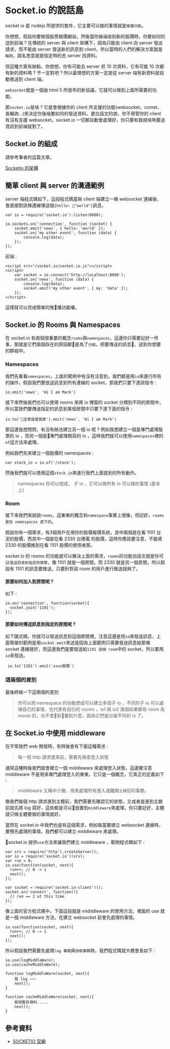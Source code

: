 # Socket.io 的說話島

socket io 是 nodejs 所提供的套件，它主要可以做的事情就是`推播功能`。

你想想，假設你要做個股票報價網站，然後當你後端收到新的股價時，你要如何的送到前端 ?
在傳統的 server 與 client 架構下，因為只能由 client 向 server 發出請求，而不能由 server 發送新的訊息到 client，所以當時的人們的解決方案就是`輪詢`，固名思意就是指定時的去 server 找資料。

但這種方案有缺點，你想想，你有可能去 server 抓 10 次資料，它有可能 10 次都有新的資料嗎 ? 不一定對吧 ? 所以最理想的方案一定是從 server 端有新資料就自動推送到 client 端。

`websocket`就是一個由 html 5 所發布的新協議，它就可以做到上面所需要的功能。

那`socket.io`是啥 ? 它是會根據你的 client 所支援的功能(websocket、comet、長輪詢…)來決定你後端要如何的發送資料，更白話文的說，你不用管你的 client 有沒有支援 websocket，socket.io 一切都自動會處理好，你只要和我說啥時要送資訊到前端就對了。 


## Socket.io 的組成

請參考筆者的這篇文章。

[Socketio 的架構](http://marklin-blog.logdown.com/posts/2906519)

## 簡單 client 與 server 的溝通範例

server 端程式碼如下，這段程式碼當與 client 端建立一條 websocket 連線後，會直接對該條連線傳送個`{hello: "world"}`訊息。

```
var io = require('socket.io').listen(8080);

io.sockets.on('connection', function (socket) {
    socket.emit('news', { hello: 'world' });
    socket.on('my other event', function (data) {
        console.log(data);
    });
});
```
前端 :

```
<script src="/socket.io/socket.io.js"></script>
<script>
    var socket = io.connect('http://localhost:8080');
    socket.on('news', function (data) {
        console.log(data);
        socket.emit('my other event', { my: 'data' });
    });
</script>
```
這樣就可以完成簡單的推播功能囉。

## Socket.io 的 Rooms 與 Namespaces

在 socket.io 有兩個很重要的概念`rooms`與`namespaces`，這邊你只需要記好一件事，那就是它們兩個存在的原因都是為了`分組`，把要傳送的訊息，送到你想要的群組中。

### Namespaces

我們先看看`namespaces`，上面的範例中有沒有注意到，我們都是用`io`來進行所有的操作，假設我們要放送訊息到所有連線的 socket，那我們只要下達該指令 : 

```
io.emit('news', 'Hi I am Mark')
``` 

接下來然後我們也可以使用 rooms 來將 io 裡面的 socket 分類到不同的房間中，所以當我們要傳送指定的訊息到某個房間中只要下達下面的指令 :

```
io.to('全家就是我家').emit('news', 'Hi I am Mark')
```

那這邊我想問問，有沒有辦法建立另一個 io 呢 ? 例如我想建立一個是專門處理股票的 io ，而另一個是專門處理期貨的 io ，這時我們就可以使用`namespaces`裡的`of`這方法來處理。

例如我們先來建立一個股價的 namespaces : 

```
var stock_io = io.of('/stock');
```

然後我們就可以使用這個`stock_io`來進行我們上面提到的所有動作。

> namespaces 你可以想成， 子 io ，它可以做所有 io 可以做的事情 (基本上)

### Room
接下來我們來說說`rooms`，這東東的概念和`namespace`事實上很像，但記好，`rooms 是在 namespaces 底下的`。

假設你有一個需求，有3個用戶在用你的股價報價系統，其中兩個是在看 1101 台泥的股價，而其中一個是在看 2330 台積電 的股價，這時你應該要注意，不能將 2330 的股價推到在看 1101 股價的使用者那。

socket.io 的 rooms 的功能就可以解決上面的需求，`rooms`的功能白話文就是你可以`發送訊息到指定的房間`，像 1101 就是一個房間，而 2330 就是另一個房間，所以假設有 1101 的訊息要推送，只要針對該 room 的用戶進行推送就夠了。

#### 那要如何加入到房間呢 ? 
如下 :

```
io.on('connection', function(socket){
  socket.join('1101');
});
```

#### 那要如何傳送訊息到指定的房間呢 ? 

如下園式碼，你就可以發送訊息到這個房間裡。注意這邊是用`io`來發送訊息，上面簡單的範例是用`socket.emit`來送是因為上面範例只需要發送訊息給那條 socket 連線就好，而這邊我們是要發送給`1101 這個 room`中的 socket，所以要用`io`來發送。

```
 io.to('1101').emit('xxxx股價')
```

### 這兩個的差別

最後終結一下這兩個的差別

> 你可以把 namespace 的功能想成可以建立多個子 io ，不同的子 io 可以處理自已的事情，也代表有自已的 rooms ，io1 與 io2 兩個如果都有 room 為 movie 的，也不會影響到什麼，因為它們是分屬不同的 io 了。

## 在 Socket.io 中使用 middleware

在平常我們 web 開發時，有時後會有下面這種需求 : 

> 每一個 http 請求進來前，需要先檢查登入狀態

通常這種時後我們就會建立一個 middleware 來處理登入狀態，這邊要注意 middleware 不是用來專門處理登入的東東，它只是一個概念，它真正的定義如下 :

> middleware 又稱中介層，用來處理所有進入或離開`主體`前的事務。

像我們每個 http 請求進到主體前，我們需要先確認它的狀態，又或者是進到主題前就先將 log 寫好，這些都是可以放置到`middleware`來處理，你只要記好，主體就只做主體要做的事情就好。

當然在 socket.io 中我們也是有這個需求，例如每當要建立 websocket 連線時，要預先處理的事情，我們都可以建立 middleware 來處理。

socket.io 提供`use`方法來讓我們建立 middleware ，範例程式碼如下 : 

```
var srv = require('http').createServer();
var io = require('socket.io')(srv);
var run = 0;
io.use(function(socket, next){
  run++; // 0 -> 1
  next();
});

var socket = require('socket.io-client')();
socket.on('connect', function(){
  // run == 2 at this time
});

```
像上面的官方程式碼中，下面這段就是 midddleware 的使用方法，裡面的 use 就是一個 middleware 方法，在建立 websocket 前會先處理的事情。

```
io.use(function(socket, next){
  run++; // 0 -> 1
  next();
});
```

所以假設我們需要先處理`log 事務`與`快取事務`時，我們程式碼就大概會長如下 : 

```
io.use(logMiddleWare);
io.use(cacheMiddleWare);

function logMiddleWare(socket, next){
    寫 log ~~~
    next();
}

function cacheMiddleWare(socket, next){
    取得暫存資料.....
    next();
}

```


## 參考資料

 * [SOCKETIO 官網](https://socket.io/docs/server-api/)